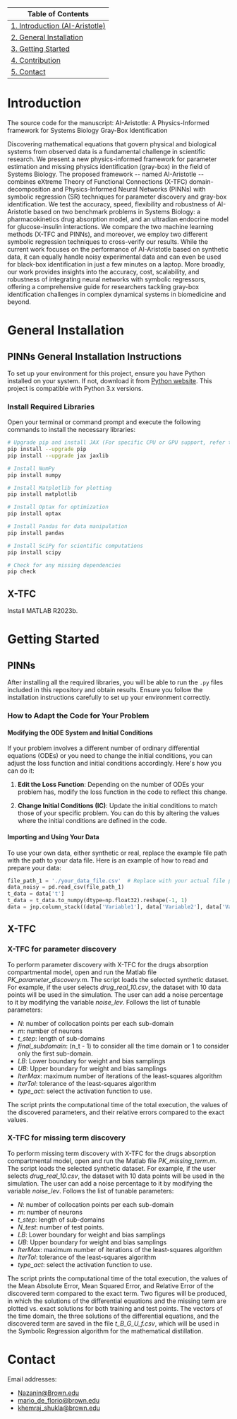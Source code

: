 
| Table of Contents |
| ----------------- |
| [1. Introduction (AI-Aristotle)](#Introduction) |
| [2. General Installation](#General-Installation) |
| [3. Getting Started](#Getting-Started) |
| [4. Contribution](#contribution) |
| [5. Contact](#Contact) |


# Introduction

The source code for the manuscript: AI-Aristotle: A Physics-Informed framework for Systems Biology Gray-Box Identification

Discovering mathematical equations that govern physical and biological systems from observed data is a fundamental challenge in scientific research. We present a new physics-informed framework for parameter estimation and missing physics identification (gray-box) in the field of Systems Biology. The proposed framework -- named AI-Aristotle -- combines eXtreme Theory of Functional Connections (X-TFC) domain-decomposition and Physics-Informed Neural Networks (PINNs) with symbolic regression (SR) techniques for parameter discovery and gray-box identification. We test the accuracy, speed, flexibility and robustness of AI-Aristotle based on two benchmark problems in Systems Biology: a pharmacokinetics drug absorption model, and an ultradian endocrine model for glucose-insulin interactions. We compare the two machine learning methods (X-TFC and PINNs), and moreover, we employ two different symbolic regression techniques to cross-verify our results. While the current work focuses on the performance of AI-Aristotle based on synthetic data, it can equally handle noisy experimental data and can even be used for black-box identification in just a few minutes on a laptop. More broadly, our work provides insights into the accuracy, cost, scalability, and robustness of integrating neural networks with symbolic regressors, offering a comprehensive guide for researchers tackling gray-box identification challenges in complex dynamical systems in biomedicine and beyond.





# General Installation

## PINNs General Installation Instructions

To set up your environment for this project, ensure you have Python installed on your system. If not, download it from  [Python website](https://www.python.org/). This project is compatible with Python 3.x versions.

### Install Required Libraries

Open your terminal or command prompt and execute the following commands to install the necessary libraries:

```bash
# Upgrade pip and install JAX (For specific CPU or GPU support, refer to JAX's installation guide)
pip install --upgrade pip
pip install --upgrade jax jaxlib

# Install NumPy
pip install numpy

# Install Matplotlib for plotting
pip install matplotlib

# Install Optax for optimization
pip install optax

# Install Pandas for data manipulation
pip install pandas

# Install SciPy for scientific computations
pip install scipy

# Check for any missing dependencies
pip check
```

## X-TFC

Install MATLAB R2023b.


# Getting Started

## PINNs
After installing all the required libraries, you will be able to run the `.py` files included in this repository and obtain results. Ensure you follow the installation instructions carefully to set up your environment correctly.

### How to Adapt the Code for Your Problem

#### Modifying the ODE System and Initial Conditions

If your problem involves a different number of ordinary differential equations (ODEs) or you need to change the initial conditions, you can adjust the loss function and initial conditions accordingly. Here's how you can do it:

1. **Edit the Loss Function**: Depending on the number of ODEs your problem has, modify the loss function in the code to reflect this change.

2. **Change Initial Conditions (IC)**: Update the initial conditions to match those of your specific problem. You can do this by altering the values where the initial conditions are defined in the code.

#### Importing and Using Your Data

To use your own data, either synthetic or real, replace the example file path with the path to your data file. Here is an example of how to read and prepare your data:

```python
file_path_1 = './your_data_file.csv'  # Replace with your actual file path
data_noisy = pd.read_csv(file_path_1)
t_data = data['t']
t_data = t_data.to_numpy(dtype=np.float32).reshape(-1, 1)
data = jnp.column_stack((data['Variable1'], data['Variable2'], data['Variable3']))
```

## X-TFC


### X-TFC for parameter discovery

To perform parameter discovery with X-TFC for the drugs absorption compartmental model, open and run the Matlab file *PK_parameter_discovery.m*. The script loads the selected synthetic dataset. For example, if the user selects *drug_real_10.csv*, the dataset with 10 data points will be used in the simulation. The user can add a noise percentage to it by modifying the variable *noise_lev*. Follows the list of tunable parameters:

- *N*: number of collocation points per each sub-domain
- *m*: number of neurons
- *t_step*: length of sub-domains
- *final_subdomain*: (n_t - 1) to consider all the time domain or 1 to consider only the first sub-domain.
- *LB*: Lower boundary for weight and bias samplings
- *UB*: Upper boundary for weight and bias samplings
- *IterMax*: maximum number of iterations of the least-squares algorithm 
- *IterTol*: tolerance of the least-squares algorithm
- *type_act*: select the activation function to use.

The script prints the computational time of the total execution, the values of the discovered parameters, and their relative errors compared to the exact values.

### X-TFC for missing term discovery

To perform missing term discovery with X-TFC for the drugs absorption compartmental model, open and run the Matlab file *PK_missing_term.m*. The script loads the selected synthetic dataset. For example, if the user selects *drug_real_10.csv*, the dataset with 10 data points will be used in the simulation. The user can add a noise percentage to it by modifying the variable *noise_lev*. Follows the list of tunable parameters:

- *N*: number of collocation points per each sub-domain
- *m*: number of neurons
- *t_step*: length of sub-domains
- *N_test*: number of test points.
- *LB*: Lower boundary for weight and bias samplings
- *UB*: Upper boundary for weight and bias samplings
- *IterMax*: maximum number of iterations of the least-squares algorithm 
- *IterTol*: tolerance of the least-squares algorithm
- *type_act*: select the activation function to use.

The script prints the computational time of the total execution, the values of the Mean Absolute Error, Mean Squared Error, and Relative Error of the discovered term compared to the exact term. Two figures will be produced, in which the solutions of the differential equations and the missing term are plotted vs. exact solutions for both training and test points. The vectors of the time domain, the three solutions of the differential equations, and the discovered term are saved in the file *t_B_G_U_f.csv*, which will be used in the Symbolic Regression algorithm for the mathematical distillation.




  
# Contact
Email addresses: 
- Nazanin@Brown.edu 
- mario_de_florio@brown.edu
- khemraj_shukla@brown.edu
